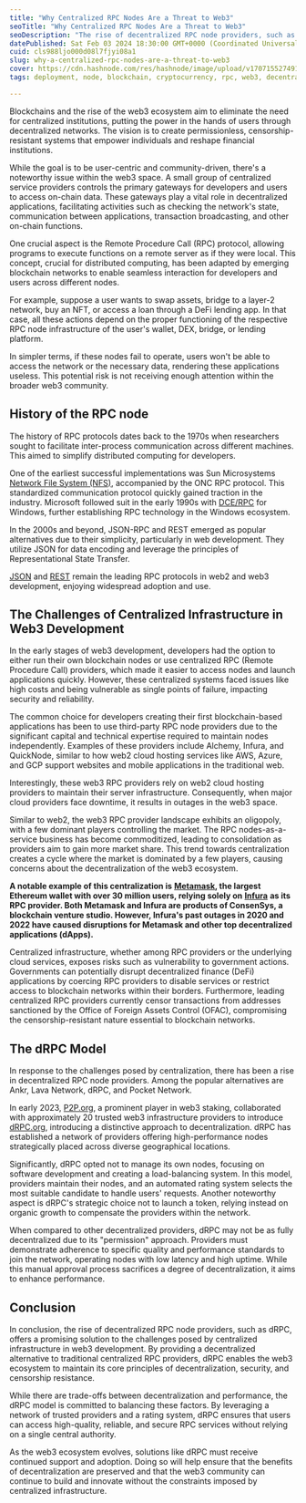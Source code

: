 ```yaml
---
title: "Why Centralized RPC Nodes Are a Threat to Web3"
seoTitle: "Why Centralized RPC Nodes Are a Threat to Web3"
seoDescription: "The rise of decentralized RPC node providers, such as dRPC, offers a promising solution to the challenges posed by centralized infrastructure in web3"
datePublished: Sat Feb 03 2024 18:30:00 GMT+0000 (Coordinated Universal Time)
cuid: cls988ljo000d08l7fjyi08a1
slug: why-a-centralized-rpc-nodes-are-a-threat-to-web3
cover: https://cdn.hashnode.com/res/hashnode/image/upload/v1707155274911/06ebe42a-753c-4be2-a948-0e85d976a77a.png
tags: deployment, node, blockchain, cryptocurrency, rpc, web3, decentralization, centralized

---
```


Blockchains and the rise of the web3 ecosystem aim to eliminate the need for centralized institutions, putting the power in the hands of users through decentralized networks. The vision is to create permissionless, censorship-resistant systems that empower individuals and reshape financial institutions.

While the goal is to be user-centric and community-driven, there's a noteworthy issue within the web3 space. A small group of centralized service providers controls the primary gateways for developers and users to access on-chain data. These gateways play a vital role in decentralized applications, facilitating activities such as checking the network's state, communication between applications, transaction broadcasting, and other on-chain functions.

One crucial aspect is the Remote Procedure Call (RPC) protocol, allowing programs to execute functions on a remote server as if they were local. This concept, crucial for distributed computing, has been adapted by emerging blockchain networks to enable seamless interaction for developers and users across different nodes.

For example, suppose a user wants to swap assets, bridge to a layer-2 network, buy an NFT, or access a loan through a DeFi lending app. In that case, all these actions depend on the proper functioning of the respective RPC node infrastructure of the user's wallet, DEX, bridge, or lending platform.

In simpler terms, if these nodes fail to operate, users won't be able to access the network or the necessary data, rendering these applications useless. This potential risk is not receiving enough attention within the broader web3 community.

## History of the RPC node

The history of RPC protocols dates back to the 1970s when researchers sought to facilitate inter-process communication across different machines. This aimed to simplify distributed computing for developers.

One of the earliest successful implementations was Sun Microsystems [Network File System (NFS)](https://en.wikipedia.org/wiki/Network_File_System#:~:text=Network%20File%20System%20(NFS)%20is,like%20local%20storage%20is%20accessed.), accompanied by the ONC RPC protocol. This standardized communication protocol quickly gained traction in the industry. Microsoft followed suit in the early 1990s with [DCE/RPC](https://en.wikipedia.org/wiki/DCE/RPC) for Windows, further establishing RPC technology in the Windows ecosystem.

In the 2000s and beyond, JSON-RPC and REST emerged as popular alternatives due to their simplicity, particularly in web development. They utilize JSON for data encoding and leverage the principles of Representational State Transfer.

[JSON](https://www.json.org/json-en.html) and [REST](https://www.codecademy.com/article/what-is-rest) remain the leading RPC protocols in web2 and web3 development, enjoying widespread adoption and use.

## The Challenges of Centralized Infrastructure in Web3 Development

In the early stages of web3 development, developers had the option to either run their own blockchain nodes or use centralized RPC (Remote Procedure Call) providers, which made it easier to access nodes and launch applications quickly. However, these centralized systems faced issues like high costs and being vulnerable as single points of failure, impacting security and reliability.

The common choice for developers creating their first blockchain-based applications has been to use third-party RPC node providers due to the significant capital and technical expertise required to maintain nodes independently. Examples of these providers include Alchemy, Infura, and QuickNode, similar to how web2 cloud hosting services like AWS, Azure, and GCP support websites and mobile applications in the traditional web.

Interestingly, these web3 RPC providers rely on web2 cloud hosting providers to maintain their server infrastructure. Consequently, when major cloud providers face downtime, it results in outages in the web3 space.

Similar to web2, the web3 RPC provider landscape exhibits an oligopoly, with a few dominant players controlling the market. The RPC nodes-as-a-service business has become commoditized, leading to consolidation as providers aim to gain more market share. This trend towards centralization creates a cycle where the market is dominated by a few players, causing concerns about the decentralization of the web3 ecosystem.

**A notable example of this centralization is** [**Metamask**](https://metamask.io/)**, the largest Ethereum wallet with over 30 million users, relying solely on** [**Infura**](https://www.infura.io/) **as its RPC provider. Both Metamask and Infura are products of ConsenSys, a blockchain venture studio. However, Infura's past outages in 2020 and 2022 have caused disruptions for Metamask and other top decentralized applications (dApps).**

Centralized infrastructure, whether among RPC providers or the underlying cloud services, exposes risks such as vulnerability to government actions. Governments can potentially disrupt decentralized finance (DeFi) applications by coercing RPC providers to disable services or restrict access to blockchain networks within their borders. Furthermore, leading centralized RPC providers currently censor transactions from addresses sanctioned by the Office of Foreign Assets Control (OFAC), compromising the censorship-resistant nature essential to blockchain networks.

## The dRPC Model

In response to the challenges posed by centralization, there has been a rise in decentralized RPC node providers. Among the popular alternatives are Ankr, Lava Network, dRPC, and Pocket Network.

In early 2023, [P2P.org](http://P2P.org), a prominent player in web3 staking, collaborated with approximately 20 trusted web3 infrastructure providers to introduce [dRPC.org](http://dRPC.org), introducing a distinctive approach to decentralization. dRPC has established a network of providers offering high-performance nodes strategically placed across diverse geographical locations.

Significantly, dRPC opted not to manage its own nodes, focusing on software development and creating a load-balancing system. In this model, providers maintain their nodes, and an automated rating system selects the most suitable candidate to handle users' requests. Another noteworthy aspect is dRPC's strategic choice not to launch a token, relying instead on organic growth to compensate the providers within the network.

When compared to other decentralized providers, dRPC may not be as fully decentralized due to its "permission" approach. Providers must demonstrate adherence to specific quality and performance standards to join the network, operating nodes with low latency and high uptime. While this manual approval process sacrifices a degree of decentralization, it aims to enhance performance.

## Conclusion

In conclusion, the rise of decentralized RPC node providers, such as dRPC, offers a promising solution to the challenges posed by centralized infrastructure in web3 development. By providing a decentralized alternative to traditional centralized RPC providers, dRPC enables the web3 ecosystem to maintain its core principles of decentralization, security, and censorship resistance.

While there are trade-offs between decentralization and performance, the dRPC model is committed to balancing these factors. By leveraging a network of trusted providers and a rating system, dRPC ensures that users can access high-quality, reliable, and secure RPC services without relying on a single central authority.

As the web3 ecosystem evolves, solutions like dRPC must receive continued support and adoption. Doing so will help ensure that the benefits of decentralization are preserved and that the web3 community can continue to build and innovate without the constraints imposed by centralized infrastructure.